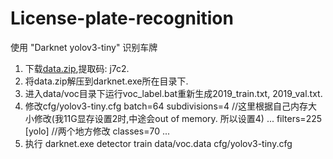 # License-plate-recognition
使用 "Darknet yolov3-tiny" 识别车牌

1. 下载[data.zip](https://pan.baidu.com/s/1_Wgy_3mBgNREXXn7HRfAHw),提取码: j7c2.
2. 将data.zip解压到darknet.exe所在目录下.
3. 进入data/voc目录下运行voc_label.bat重新生成2019_train.txt, 2019_val.txt.
4. 修改cfg/yolov3-tiny.cfg
    batch=64
    subdivisions=4    //这里根据自己内存大小修改(我11G显存设置2时,中途会out of memory. 所以设置4)
    ...
    filters=225
    [yolo]    //两个地方修改
    classes=70
    ...
5. 执行 
    darknet.exe detector train data/voc.data cfg/yolov3-tiny.cfg
    
    
